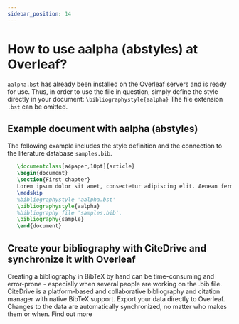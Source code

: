```yaml
---
sidebar_position: 14
---
```


# How to use aalpha (abstyles) at Overleaf?
`aalpha.bst` has already been installed on the Overleaf servers and is ready for use. Thus, in order to use the file in question, simply define the style directly in your document: `\bibliographystyle{aalpha}` The file extension `.bst` can be omitted.

## Example document with aalpha (abstyles)
The following example includes the style definition and the connection to the literature database `samples.bib`.
```tex
   \documentclass[a4paper,10pt]{article}
   \begin{document}
   \section{First chapter}
   Lorem ipsum dolor sit amet, consectetur adipiscing elit. Aenean fermentum justo massa, ut maximus mauris sodales et. Aenean vel elit a erat rhoncus pharetra.
   \medskip
   %bibliographystyle 'aalpha.bst'
   \bibliographystyle{aalpha}
   %bibliography file 'samples.bib'.
   \bibliography{sample}
   \end{document}
```

## Create your bibliography with CiteDrive and synchronize it with Overleaf
Creating a bibliography in BibTeX by hand can be time-consuming and error-prone - especially when several people are working on the .bib file. CiteDrive is a platform-based and collaborative bibliography and citation manager with native BibTeX support. Export your data directly to Overleaf. Changes to the data are automatically synchronized, no matter who makes them or when. Find out more